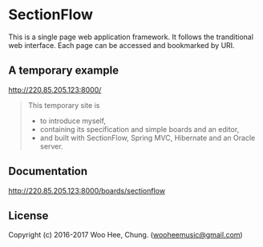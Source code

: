# SectionFlow
This is a single page web application framework. It follows the tranditional web interface. Each page can be accessed and bookmarked by URI.

## A temporary example
http://220.85.205.123:8000/ 
>This temporary site is
>* to introduce myself, 
>* containing its specification and simple boards and an editor,
>* and built with SectionFlow, Spring MVC, Hibernate and an Oracle server.

## Documentation
http://220.85.205.123:8000/boards/sectionflow

## License
Copyright (c) 2016-2017 Woo Hee, Chung. (wooheemusic@gmail.com)
